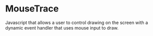 # MouseTrace
Javascript that allows a user to control drawing on the screen with a dynamic event handler that uses mouse input to draw.
